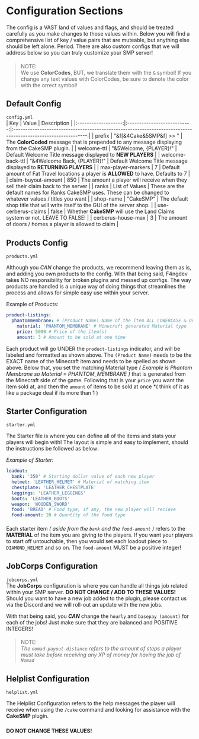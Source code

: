 # Configuration Sections
The config is a VAST land of values and flags, and should be treated carefully as you make changes to those values within. Below you will find a comprehensive list of key / value pairs that are muteable, but anything else should be left alone. Period. There are also custom configs that we will address below so you can truly customize your SMP server!
####
> NOTE:  
> We use **ColorCodes**, BUT, we translate them with the `&` symbol! If you change any text values with ColorCodes, be sure to denote the color with the orrect symbol!
####

## Default Config  
`config.yml`  
| Key                 | Value                       | Description                                                                                                   |
|:-------------------:|:---------------------------:|:-------------------------------------------------------------------------------------------------------------:|
| prefix              | "&f[&4Cake&5SMP&f] >> "     | The **ColorCoded** message that is prepended to any message displaying from the CakeSMP plugin.               |
| welcome-ttl         | "&5Welcome, {PLAYER}!"      | Default Welcome Title message displayed to **NEW PLAYERS**                                                    |
| welcome-back-ttl    | "&4Welcome Back, {PLAYER}!" | Default Welcome Title message displayed to **RETURNING PLAYERS**                                              |
| max-player-markers  | 7                           | Default amount of Fat Travel locations a player is **ALLOWED** to have. Defaults to 7                         |
| claim-buyout-amount | 850                         | The amount a player will receive when they sell their claim back to the server                                |
| ranks               | List of Values              | These are the default names for Ranks CakeSMP uses. These can be changed to whatever values / titles you want |
| shop-name           | "CakeSMP"                   | The default shop title that will write itself to the GUI of the server shop.                                  |
| use-cerberus-claims | false                       | Whether **CakeSMP** will use the Land Claims system or not. LEAVE TO FALSE!                                   |
| cerberus-house-max  | 3                           | The amount of doors / homes a player is allowed to claim                                                      |

####  
####  

## Products Config  
`products.yml`  

Although you *CAN* change the products, we recommend leaving them as is, and adding you own products to the config. With that being said, F4ngdev takes NO responsibility for broken plugins and messed up configs. The way products are handled is a unique way of doing things that streamlines the process and allows for simple easy use within your server.

Example of Products:
```yml
product-listings:
  phantommembrane: # (Product Name) Name of the item ALL LOWERCASE & One Word
    material: 'PHANTOM_MEMBRANE' # Minecraft generated Material type
    price: 5000 # Price of the item(s)
    amount: 3 # Amount to be sold at one time
```
Each product will go UNDER the `product-listings` indicator, and will be labeled and formatted as shown above. The `(Product Name)` needs to be the EXACT name of the Minecraft item and needs to be spelled as shown above. Below that, you set the matching Material type *( Example is Phantom Membrane so Material = PHANTOM_MEMBRANE )* that is generated from the Minecraft side of the game. Following that is your `price` you want the item sold at, and then the `amount` of items to be sold at once *( think of it as like a package deal if its more than 1 )

####
####  

## Starter Configuration
`starter.yml`

The Starter file is where you can define all of the items and stats your players will begin with! The layout is simple and easy to implement, should the instructions be followed as below:

*Example of Starter:*

```yml
loadout:
  bank: '350' # Starting dollar value of each new player
  helmet: 'LEATHER_HELMET' # Material of matching item
  chestplate: 'LEATHER_CHESTPLATE'
  leggings: 'LEATHER_LEGGINGS'
  boots: 'LEATHER_BOOTS'
  weapon: 'WOODEN_SWORD'
  food: 'BREAD' # Food type, if any, the new player will recieve
  food-amount: 20 # Quantity of the food type
```

####

Each starter item *( aside from the `bank` and the `food-amount` )* refers to the **MATERIAL** of the item you are giving to the players. If you want your players to start off untouchable, then you would set each loadout piece to `DIAMOND_HELMET` and so on. The `food-amount` MUST be a positive integer!  

####
####

## JobCorps Configuration  
`jobcorps.yml`  
The **JobCorps** configuration is where you can handle all things job related within your SMP server. **DO NOT CHANGE / ADD TO THESE VALUES!** Should you want to have a new job added to the plugin, please contact us via the Discord and we will roll-out an update with the new jobs.

With that being said, you ***CAN*** change the `hourly` and `basepay (amount)` for each of the jobs! Just make sure that they are balanced and POSITIVE INTEGERS!

####

> NOTE:  
> *The `nomad-payout-distance` refers to the amount of steps a player must take before receiving any XP of money for having the job of `Nomad`*

####
####  

## Helplist Configuration  
`helplist.yml`

The Helplist Configuration refers to the help messages the player will receive when using the `/cake` command and looking for assistance with the **CakeSMP** plugin.
###
**DO NOT CHANGE THESE VALUES!**
